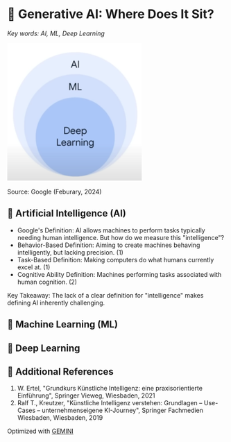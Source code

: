 # 🥶 Generative AI: Where Does It Sit?

_Key words: AI, ML, Deep Learning_

![AI context](./images/context-ai.png)

Source: Google (Feburary, 2024)

## 🤖 Artificial Intelligence (AI)

- Google's Definition: AI allows machines to perform tasks typically needing human intelligence. But how do we measure this "intelligence"?
- Behavior-Based Definition: Aiming to create machines behaving intelligently, but lacking precision. (1)
- Task-Based Definition: Making computers do what humans currently excel at. (1)
- Cognitive Ability Definition: Machines performing tasks associated with human cognition. (2)

Key Takeaway: The lack of a clear definition for "intelligence" makes defining AI inherently challenging.

## 🧻 Machine Learning (ML)

## 🦌 Deep Learning

## 🦫 Additional References

1. W. Ertel, "Grundkurs Künstliche Intelligenz: eine praxisorientierte Einführung", Springer Vieweg, Wiesbaden, 2021
2. Ralf T., Kreutzer, "Künstliche Intelligenz verstehen: Grundlagen – Use-Cases – unternehmenseigene KI-Journey", Springer Fachmedien Wiesbaden, Wiesbaden, 2019

Optimized with [GEMINI](https://gemini.google.com/app)
